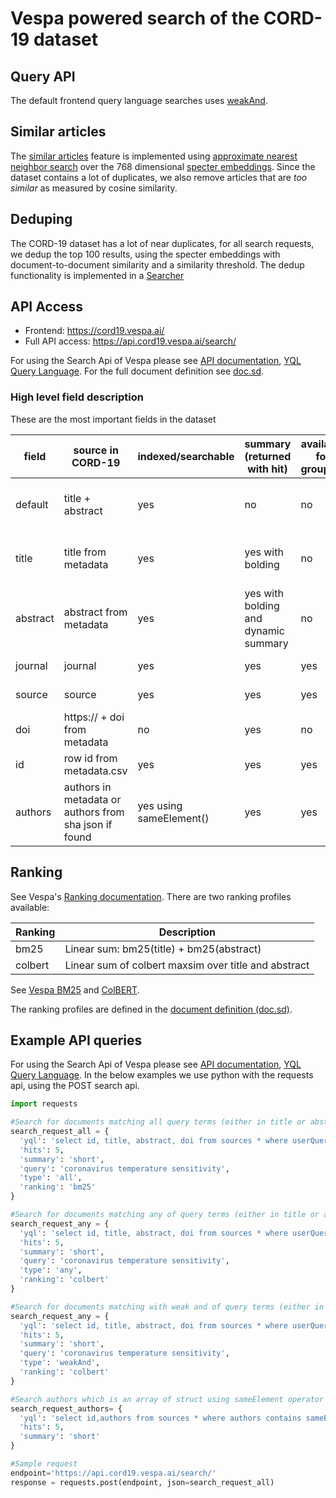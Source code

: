 <!-- Copyright Yahoo. Licensed under the terms of the Apache 2.0 license. See LICENSE in the project root. -->
# Vespa powered search of the CORD-19 dataset 

## Query API
The default frontend query language searches uses [weakAnd](https://docs.vespa.ai/en/using-wand-with-vespa.html).

## Similar articles
The [similar articles](https://cord19.vespa.ai/article/816267) feature is implemented using
[approximate nearest neighbor search](https://docs.vespa.ai/en/approximate-nn-hnsw.html) over the 768 dimensional [specter embeddings](https://github.com/allenai/specter). Since the dataset contains a lot of duplicates, we also remove articles that are _too similar_ as
measured by cosine similarity. 

## Deduping

The CORD-19 dataset has a lot of near duplicates, for all search requests, we dedup the top 100 results, using 
the specter embeddings with document-to-document similarity and a similarity threshold. The dedup functionality is implemented in a  [Searcher](https://github.com/vespa-cloud/cord-19-search/blob/main/src/main/java/ai/vespa/example/cord19/searcher/DeDupingSearcher.java)


## API Access

* Frontend: https://cord19.vespa.ai/  
* Full API access: https://api.cord19.vespa.ai/search/

For using the Search Api of Vespa please see  [API documentation](https://docs.vespa.ai/documentation/search-api.html), [YQL Query Language](https://docs.vespa.ai/documentation/query-language.html).
For the full document definition see [doc.sd](https://github.com/vespa-engine/sample-apps/blob/master/vespa-cloud/cord-19-search/src/main/application/searchdefinitions/doc.sd).

### High level field description 
These are the most important fields in the dataset

|field|source in CORD-19|indexed/searchable|summary (returned with hit)|available for grouping|matching|Vespa type|
|---|---|---|---|---|--|--|
|default|title + abstract|yes|no|no|tokenized and stemmed (match:text)|fieldset |
|title|title from metadata|yes|yes with bolding|no|tokenized and stemmed (match:text)|string|
|abstract|abstract from metadata|yes|yes with bolding and dynamic summary|no|tokenized and stemmed (match:text)|string|
|journal|journal|yes|yes|yes|exact matching|string|
|source|source|yes|yes|yes|exact matching|string|
|doi|https:// + doi from metadata|no|yes|no|no|string|
|id|row id from metadata.csv|yes|yes|yes|yes|int|
|authors|authors in metadata or authors from sha json if found|yes using sameElement()|yes|yes|yes|array of struct|


## Ranking
See Vespa's [Ranking documentation](https://docs.vespa.ai/documentation/ranking.html). 
There are two ranking profiles available:

|Ranking|Description|
|---|---|
|bm25|Linear sum: bm25(title) + bm25(abstract)|
|colbert|Linear sum of colbert maxsim over title and abstract|


See [Vespa BM25](https://docs.vespa.ai/documentation/reference/bm25.html) and [ColBERT](https://blog.vespa.ai/pretrained-transformer-language-models-for-search-part-3/). 

The ranking profiles are defined in the [document definition (doc.sd)](https://github.com/vespa-engine/sample-apps/blob/master/vespa-cloud/cord-19-search/src/main/application/searchdefinitions/doc.sd).

## Example API queries
For using the Search Api of Vespa please see  [API documentation](https://docs.vespa.ai/documentation/search-api.html), [YQL Query Language](https://docs.vespa.ai/documentation/query-language.html).
In the below examples we use python with the requests api, using the POST search api.
```python
import requests 

#Search for documents matching all query terms (either in title or abstract)
search_request_all = {
  'yql': 'select id, title, abstract, doi from sources * where userQuery();',
  'hits': 5,
  'summary': 'short',
  'query': 'coronavirus temperature sensitivity',
  'type': 'all',
  'ranking': 'bm25'
}

#Search for documents matching any of query terms (either in title or abstract)
search_request_any = {
  'yql': 'select id, title, abstract, doi from sources * where userQuery();',
  'hits': 5,
  'summary': 'short',
  'query': 'coronavirus temperature sensitivity',
  'type': 'any',
  'ranking': 'colbert'
}

#Search for documents matching with weak and of query terms (either in title or abstract)
search_request_any = {
  'yql': 'select id, title, abstract, doi from sources * where userQuery();',
  'hits': 5,
  'summary': 'short',
  'query': 'coronavirus temperature sensitivity',
  'type': 'weakAnd',
  'ranking': 'colbert'
}

#Search authors which is an array of struct using sameElement operator
search_request_authors= {
  'yql': 'select id,authors from sources * where authors contains sameElement(first contains "Keith", last contains "Mansfield");',
  'hits': 5,
  'summary': 'short'
}

#Sample request 
endpoint='https://api.cord19.vespa.ai/search/'
response = requests.post(endpoint, json=search_request_all)
```